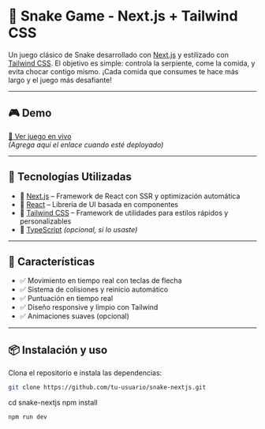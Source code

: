 # 🐍 Snake Game - Next.js + Tailwind CSS

Un juego clásico de Snake desarrollado con [Next.js](https://nextjs.org/) y estilizado con [Tailwind CSS](https://tailwindcss.com/). El objetivo es simple: controla la serpiente, come la comida, y evita chocar contigo mismo. ¡Cada comida que consumes te hace más largo y el juego más desafiante!

---

## 🎮 Demo

[🚀 Ver juego en vivo](https://tudominio.com)  
*(Agrega aquí el enlace cuando esté deployado)*

---

## 🧰 Tecnologías Utilizadas

- 🔹 [Next.js](https://nextjs.org/) – Framework de React con SSR y optimización automática
- 🔹 [React](https://react.dev/) – Librería de UI basada en componentes
- 🔹 [Tailwind CSS](https://tailwindcss.com/) – Framework de utilidades para estilos rápidos y personalizables
- 🔹 [TypeScript](https://www.typescriptlang.org/) *(opcional, si lo usaste)*

---

## 🚀 Características

- ✅ Movimiento en tiempo real con teclas de flecha
- ✅ Sistema de colisiones y reinicio automático
- ✅ Puntuación en tiempo real
- ✅ Diseño responsive y limpio con Tailwind
- ✅ Animaciones suaves (opcional)

---

## 📦 Instalación y uso

Clona el repositorio e instala las dependencias:

```bash
git clone https://github.com/tu-usuario/snake-nextjs.git
```
cd snake-nextjs
npm install


```bash
npm run dev
